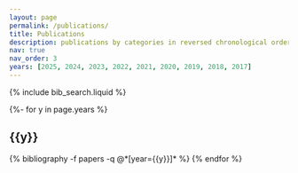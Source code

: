 ```yaml
---
layout: page
permalink: /publications/
title: Publications
description: publications by categories in reversed chronological order. generated by jekyll-scholar.
nav: true
nav_order: 3
years: [2025, 2024, 2023, 2022, 2021, 2020, 2019, 2018, 2017]
---
```


<!-- _pages/publications.md -->

<!-- Bibsearch Feature -->

{% include bib_search.liquid %}

<div class="publications">

{%- for y in page.years %}
  <h2 class="year bibliography">{{y}}</h2>
  {% bibliography -f papers -q @*[year={{y}}]* %}
{% endfor %}

</div>
